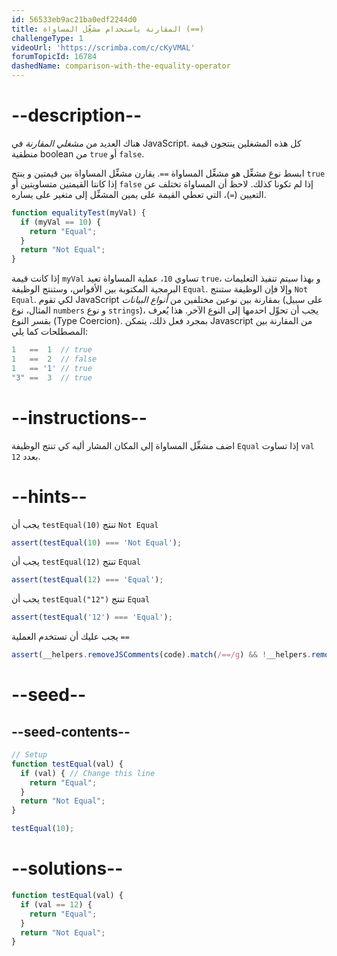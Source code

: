 ```yaml
---
id: 56533eb9ac21ba0edf2244d0
title: المقارنة باستخدام مشغِّل المساواة (==)
challengeType: 1
videoUrl: 'https://scrimba.com/c/cKyVMAL'
forumTopicId: 16784
dashedName: comparison-with-the-equality-operator
---
```


# --description--

هناك العديد من <dfn>مشغلي المقارنة</dfn> في JavaScript. كل هذه المشغلين ينتجون قيمة منطقية boolean من `true` أو `false`.

ابسط نوع مشغِّل هو مشغِّل المساواة `==`. يقارن مشغِّل المساواة بين قيمتين و ينتج `true` إذا كانتا القيمتين متساويتين أو `false` إذا لم تكونا كذلك. لاحظ أن المساواة تختلف عن التعيين (`=`)، التي تعطي القيمة على يمين المشغِّل إلى متغير على يساره.

```js
function equalityTest(myVal) {
  if (myVal == 10) {
    return "Equal";
  }
  return "Not Equal";
}
```

إذا كانت قيمة `myVal` تساوي `10`، عملية المساواة تعيد `true`، و بهذا سيتم تنفيذ التعليمات البرمجية المكتوبة بين الأقواس، وستنتج الوظيفة `Equal`. وإلا فإن الوظيفة ستنتج `Not Equal`. لكي تقوم JavaScript بمقارنة بين نوعين مختلفين من <dfn>أنواع البيانات</dfn> (على سبيل المثال، نوع `numbers` و نوع `strings`)، يجب أن تحوِّل احدمها إلى النوع الآخر. هذا يُعرف بقسر النوع (Type Coercion). بمجرد فعل ذلك، يتمكن Javascript من المقارنة بين المصطلحات كما يلي:

```js
1   ==  1  // true
1   ==  2  // false
1   == '1' // true
"3" ==  3  // true
```

# --instructions--

اضف مشغِّل المساواة إلى المكان المشار أليه كي تنتج الوظيفة `Equal` إذا تساوت `val` بعدد `12`.

# --hints--

يجب أن `testEqual(10)` تنتج `Not Equal`

```js
assert(testEqual(10) === 'Not Equal');
```

يجب أن `testEqual(12)` تنتج `Equal`

```js
assert(testEqual(12) === 'Equal');
```

يجب أن `testEqual("12")` تنتج `Equal`

```js
assert(testEqual('12') === 'Equal');
```

يجب عليك أن تستخدم العملية `==`

```js
assert(__helpers.removeJSComments(code).match(/==/g) && !__helpers.removeJSComments(code).match(/===/g));
```

# --seed--

## --seed-contents--

```js
// Setup
function testEqual(val) {
  if (val) { // Change this line
    return "Equal";
  }
  return "Not Equal";
}

testEqual(10);
```

# --solutions--

```js
function testEqual(val) {
  if (val == 12) {
    return "Equal";
  }
  return "Not Equal";
}
```

